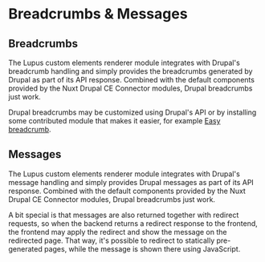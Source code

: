 # Breadcrumbs & Messages

## Breadcrumbs

The Lupus custom elements renderer module integrates with Drupal's breadcrumb handling
and simply provides the breadcrumbs generated by Drupal as part of its API response.
Combined with the default components provided by the Nuxt Drupal CE Connector modules,
Drupal breadcrumbs just work.

Drupal breadcrumbs may be customized using Drupal's API or by installing some contributed
module that makes it easier, for example [Easy breadcrumb](https://www.drupal.org/project/easy_breadcrumb).


## Messages

The Lupus custom elements renderer module integrates with Drupal's message handling
and simply provides Drupal messages as part of its API response. Combined with the
default components provided by the Nuxt Drupal CE Connector modules, Drupal breadcrumbs just work.

A bit special is that messages are also returned together with redirect requests,
so when the backend returns a redirect response to the frontend, the frontend may
apply the redirect and show the message on the redirected page. That way, it's possible
to redirect to statically pre-generated pages, while the message is shown there
using JavaScript.
